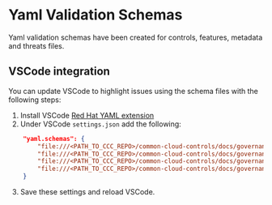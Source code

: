# Yaml Validation Schemas
Yaml validation schemas have been created for controls, features, metadata and threats files. 

## VSCode integration
You can update VSCode to highlight issues using the schema files with the following steps:
1. Install VSCode [Red Hat YAML extension](https://github.com/redhat-developer/vscode-yaml)
2. Under VSCode `settings.json` add the following:
```json
    "yaml.schemas": {
        "file:///<PATH_TO_CCC_REPO>/common-cloud-controls/docs/governance/community-guidelines/templates/schemas/controls-schema.json": "controls.yaml",
        "file:///<PATH_TO_CCC_REPO>/common-cloud-controls/docs/governance/community-guidelines/templates/schemas/features-schema.json": "features.yaml",
        "file:///<PATH_TO_CCC_REPO>/common-cloud-controls/docs/governance/community-guidelines/templates/schemas/metadata-schema.json": "metadata.yaml",
        "file:///<PATH_TO_CCC_REPO>/common-cloud-controls/docs/governance/community-guidelines/templates/schemas/threats-schema.json": "threats.yaml"
    }
```
3. Save these settings and reload VSCode.
